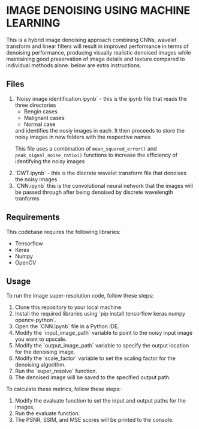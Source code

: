 <h1>IMAGE DENOISING USING MACHINE LEARNING</h1>
This is a hybrid image denoising approach combining CNNs, wavelet transform and linear filters will result in improved performance in terms of denoising performance, producing visually realistic denoised images while maintaining good preservation of image details and texture compared to individual methods alone. below are extra instructions.

<h2>Files</h2>
<ol>
<li> `Noisy image identification.ipynb`  - this is the ipynb file that reads the three directories 
    <ul>
    <li>Bengin cases</li>
    <li>Malignant cases</li>
    <li>Normal case</li>
    </ul>
and identifies the nosiy images in each. It then proceeds to store the noisy images in new folders with the respective names

This file uses a combination of `mean_squared_error()` and `peak_signal_noise_ratio()` functions to increase the efficiency of identifying the noisy images

</li>
<li> `DWT.ipynb` - this is the discrete wavelet transform file that denoises the noisy images</li>
<li> `CNN.ipynb` this is the convolutional neural network that the images will be passed through after being denoised by discrete wavelength tranforms</li>
</ol>


<h2>Requirements</h2>
This codebase requires the following libraries:

<ul>
<li>Tensorflow</li>
<li>Keras</li>
<li>Numpy</li>
<li>OpenCV</li>
</ul>

<h2>Usage</h2>
To run the image super-resolution code, follow these steps:

<ol>
<li>Clone this repository to your local machine.</li>
<li>Install the required libraries using `pip install tensorflow keras numpy opencv-python`.</li>
<li>Open the `CNN.ipynb` file in a Python IDE.</li>
<li>Modify the `input_image_path` variable to point to the noisy input image you want to upscale.</li>
<li>Modify the `output_image_path` variable to specify the output location for the denoising image.</li>
<li>Modify the `scale_factor` variable to set the scaling factor for the denoising algorithm.</li>
<li>Run the `super_resolve` function.</li>
<li>The denoised image will be saved to the specified output path.</li>
</ol>

<!-- <h2>Evaluation</h2>
We can evaluate the performance of the image super-resolution using the following metrics:

<ul>
<li>Peak Signal-to-Noise Ratio (PSNR)</li>
<li>Structural Similarity Index (SSIM)</li>
<li>Mean Squared Error (MSE)</li>
</ul> -->

To calculate these metrics, follow these steps:
<ol>
<li>Modify the evaluate function to set the input and output paths for the images, </li>
<li>Run the evaluate function.</li>
<li>The PSNR, SSIM, and MSE scores will be printed to the console.</li>
</ol>


